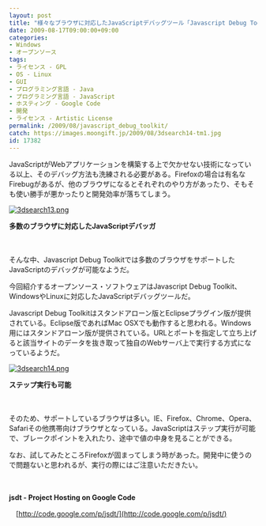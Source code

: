 ```yaml
---
layout: post
title: "様々なブラウザに対応したJavaScriptデバッグツール「Javascript Debug Toolkit」"
date: 2009-08-17T09:00:00+09:00
categories:
- Windows
- オープンソース
tags: 
- ライセンス - GPL
- OS - Linux
- GUI
- プログラミング言語 - Java
- プログラミング言語 - JavaScript
- ホスティング - Google Code
- 開発
- ライセンス - Artistic License
permalink: /2009/08/javascript_debug_toolkit/
catch: https://images.moongift.jp/2009/08/3dsearch14-tm1.jpg
id: 17382
---
```

JavaScriptがWebアプリケーションを構築する上で欠かせない技術になっている以上、そのデバッグ方法も洗練される必要がある。Firefoxの場合は有名なFirebugがあるが、他のブラウザになるとそれぞれのやり方があったり、そもそも使い勝手が悪かったりと開発効率が落ちてしまう。

  

[![3dsearch13.png](https://images.moongift.jp/2009/08/3dsearch13-tm1.jpg)](https://images.moongift.jp/2009/08/3dsearch131.png)  
  
**多数のブラウザに対応したJavaScriptデバッガ**

  

　

  

そんな中、Javascript Debug Toolkitでは多数のブラウザをサポートしたJavaScriptのデバッグが可能なようだ。

  

今回紹介するオープンソース・ソフトウェアはJavascript Debug Toolkit、WindowsやLinuxに対応したJavaScriptデバッグツールだ。

  
  
<!--more-->

Javascript Debug Toolkitはスタンドアローン版とEclipseプラグイン版が提供されている。Eclipse版であればMac OSXでも動作すると思われる。Windows用にはスタンドアローン版が提供されている。URLとポートを指定して立ち上げると該当サイトのデータを抜き取って独自のWebサーバ上で実行する方式になっているようだ。

  

[![3dsearch14.png](https://images.moongift.jp/2009/08/3dsearch14-tm1.jpg)](https://images.moongift.jp/2009/08/3dsearch141.png)  
  
**ステップ実行も可能**

  

　

  

そのため、サポートしているブラウザは多い。IE、Firefox、Chrome、Opera、Safariその他携帯向けブラウザとなっている。JavaScriptはステップ実行が可能で、ブレークポイントを入れたり、途中で値の中身を見ることができる。

  

なお、試してみたところFirefoxが固まってしまう時があった。開発中に使うので問題ないと思われるが、実行の際にはご注意いただきたい。

  

　

  

**jsdt - Project Hosting on Google Code**  
  
　[http://code.google.com/p/jsdt/](http://code.google.com/p/jsdt/)

  
